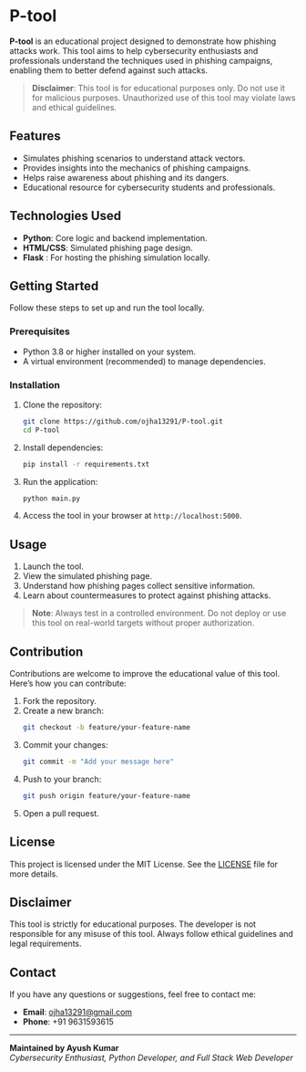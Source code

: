 # P-tool

**P-tool** is an educational project designed to demonstrate how phishing attacks work. This tool aims to help cybersecurity enthusiasts and professionals understand the techniques used in phishing campaigns, enabling them to better defend against such attacks.

> **Disclaimer**: This tool is for educational purposes only. Do not use it for malicious purposes. Unauthorized use of this tool may violate laws and ethical guidelines.

## Features

- Simulates phishing scenarios to understand attack vectors.
- Provides insights into the mechanics of phishing campaigns.
- Helps raise awareness about phishing and its dangers.
- Educational resource for cybersecurity students and professionals.

## Technologies Used

- **Python**: Core logic and backend implementation.
- **HTML/CSS**: Simulated phishing page design.
- **Flask** : For hosting the phishing simulation locally.

## Getting Started

Follow these steps to set up and run the tool locally.

### Prerequisites

- Python 3.8 or higher installed on your system.
- A virtual environment (recommended) to manage dependencies.

### Installation

1. Clone the repository:
    ```bash
    git clone https://github.com/ojha13291/P-tool.git
    cd P-tool
    ```

2. Install dependencies:
    ```bash
    pip install -r requirements.txt
    ```

3. Run the application:
    ```bash
    python main.py
    ```

4. Access the tool in your browser at `http://localhost:5000`.

## Usage

1. Launch the tool.
2. View the simulated phishing page.
3. Understand how phishing pages collect sensitive information.
4. Learn about countermeasures to protect against phishing attacks.

> **Note**: Always test in a controlled environment. Do not deploy or use this tool on real-world targets without proper authorization.

## Contribution

Contributions are welcome to improve the educational value of this tool. Here’s how you can contribute:

1. Fork the repository.
2. Create a new branch:
    ```bash
    git checkout -b feature/your-feature-name
    ```
3. Commit your changes:
    ```bash
    git commit -m "Add your message here"
    ```
4. Push to your branch:
    ```bash
    git push origin feature/your-feature-name
    ```
5. Open a pull request.

## License

This project is licensed under the MIT License. See the [LICENSE](LICENSE) file for more details.

## Disclaimer

This tool is strictly for educational purposes. The developer is not responsible for any misuse of this tool. Always follow ethical guidelines and legal requirements.

## Contact

If you have any questions or suggestions, feel free to contact me:  
- **Email**: [ojha13291@gmail.com](mailto:ojha13291@gmail.com)  
- **Phone**: +91 9631593615  

---

**Maintained by Ayush Kumar**  
*Cybersecurity Enthusiast, Python Developer, and Full Stack Web Developer*

